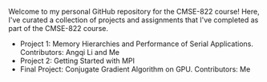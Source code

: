 Welcome to my personal GitHub repository for the CMSE-822 course! Here, I've curated a collection of projects and assignments that I've completed as part of the CMSE-822 course.

- Project 1: Memory Hierarchies and Performance of Serial Applications. Contributors: Angqi Li and Me
- Project 2: Getting Started with MPI
- Final Project: Conjugate Gradient Algorithm on GPU. Contributors: Me
